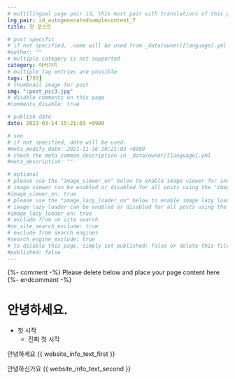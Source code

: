 ```yaml
---
# multilingual page pair id, this must pair with translations of this page. (This name must be unique)
lng_pair: id_autogeneratedsamplecontent_7
title: 첫 포스트

# post specific
# if not specified, .name will be used from _data/owner/[language].yml
#author: ""
# multiple category is not supported
category: 여러가지
# multiple tag entries are possible
tags: [기타]
# thumbnail image for post
img: ":post_pic3.jpg"
# disable comments on this page
#comments_disable: true

# publish date
date: 2023-03-14 15:21:03 +0900

# seo
# if not specified, date will be used.
#meta_modify_date: 2021-11-16 20:21:03 +0900
# check the meta_common_description in _data/owner/[language].yml
#meta_description: ""

# optional
# please use the "image_viewer_on" below to enable image viewer for individual pages or posts (_posts/ or [language]/_posts folders).
# image viewer can be enabled or disabled for all posts using the "image_viewer_posts: true" setting in _data/conf/main.yml.
#image_viewer_on: true
# please use the "image_lazy_loader_on" below to enable image lazy loader for individual pages or posts (_posts/ or [language]/_posts folders).
# image lazy loader can be enabled or disabled for all posts using the "image_lazy_loader_posts: true" setting in _data/conf/main.yml.
#image_lazy_loader_on: true
# exclude from on site search
#on_site_search_exclude: true
# exclude from search engines
#search_engine_exclude: true
# to disable this page, simply set published: false or delete this file
#published: false
---
```


{%- comment -%} Please delete below and place your page content here {%- endcomment -%}
# 안녕하세요.
- 첫 시작
  - 진짜 첫 시작

<!-- outline-start -->
안녕하세요
{{ website_info_text_first }}

<!-- outline-end -->
안녕하신가요
{{ website_info_text_second }}
